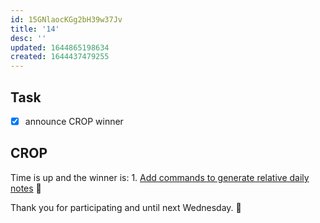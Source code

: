 ```yaml
---
id: 15GNlaocKGg2bH39w37Jv
title: '14'
desc: ''
updated: 1644865198634
created: 1644437479255
---
```


## Task

-   [x] announce CROP winner

## CROP

Time is up and the winner is: 1. [Add commands to generate relative daily notes](https://github.com/dendronhq/dendron/issues/2242) 🎉

Thank you for participating and until next Wednesday. 🙂
